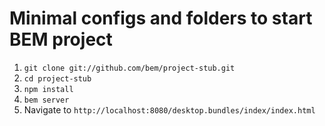 Minimal configs and folders to start BEM project
================================================

1. `git clone git://github.com/bem/project-stub.git`
2. `cd project-stub`
3. `npm install`
4. `bem server`
5. Navigate to `http://localhost:8080/desktop.bundles/index/index.html`
